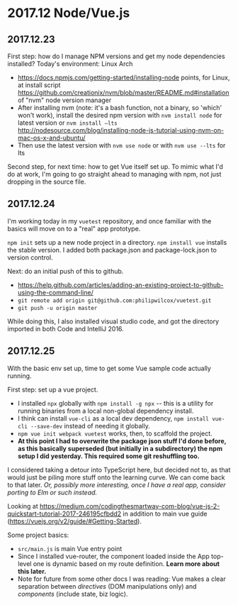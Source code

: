 # 2017.12 Node/Vue.js

## 2017.12.23

First step: how do I manage NPM versions and get my node dependencies installed?
Today's environment: Linux Arch

* https://docs.npmjs.com/getting-started/installing-node points, for Linux, at install script https://github.com/creationix/nvm/blob/master/README.md#installation of "nvm" node version manager 
* After installing nvm (note: it's a bash function, not a binary, so 'which' won't work), install the desired npm version with `nvm install node` for latest version or `nvm install –lts`  http://nodesource.com/blog/installing-node-js-tutorial-using-nvm-on-mac-os-x-and-ubuntu/  
* Then use the latest version with `nvm use node` or with `nvm use --lts` for lts 

Second step, for next time: how to get Vue itself set up. To mimic what I'd do at work, I'm going to go straight ahead to managing with npm, not just dropping in the source file.

## 2017.12.24

I'm working today in my `vuetest` repository, and once familiar with the basics will move on to a "real" app prototype.

`npm init` sets up a new node project in a directory.
`npm install vue` installs the stable version.
I added both package.json and package-lock.json to version control.

Next: do an initial push of this to github.
* https://help.github.com/articles/adding-an-existing-project-to-github-using-the-command-line/ 
* `git remote add origin git@github.com:philipwilcox/vuetest.git`
* `git push -u origin master`

While doing this, I also installed visual studio code, and got the directory imported in both Code and IntelliJ 2016.

## 2017.12.25

With the basic env set up, time to get some Vue sample code actually running.

First step: set up a vue project.
* I installed `npx` globally with `npm install -g npx` -- this is a utility for running binaries from a local non-global dependency install.
* I think can install `vue-cli` as a local dev dependency, `npm install vue-cli --save-dev` instead of needing it globally.
* `npm vue init webpack vuetest` works, then, to scaffold the project.
* **At this point I had to overwrite the package json stuff I'd done before, as this basically superseded (but initially in a subdirectory) the npm setup I did yesterday. This required some git reshuffling too.**

I considered taking a detour into TypeScript here, but decided not to, as that would just be piling more stuff onto the learning curve. We can come back to that later. _Or, possibly more interesting, once I have a real app, consider porting to Elm or such instead._

Looking at https://medium.com/codingthesmartway-com-blog/vue-js-2-quickstart-tutorial-2017-246195cfbdd2 in addition to main vue guide (https://vuejs.org/v2/guide/#Getting-Started).

Some project basics:
* `src/main.js` is main Vue entry point
* Since I installed vue-router, the component loaded inside the App top-level one is dynamic based on my route definition. **Learn more about this later.**
* Note for future from some other docs I was reading: Vue makes a clear separation between _directives_ (DOM manipulations only) and _components_ (include state, biz logic).

